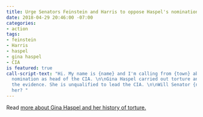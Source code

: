 ```yaml
---
title: Urge Senators Feinstein and Harris to oppose Haspel's nomination
date: 2018-04-29 20:46:00 -07:00
categories:
- action
tags:
- feinstein
- Harris
- haspel
- gina haspel
- CIA
is featured: true
call-script-text: "Hi. My name is {name} and I'm calling from {town} about Gina Haspel's
  nomination as head of the CIA. \n\nGina Haspel carried out torture and destroyed
  the evidence. She is unqualified to lead the CIA. \n\nWill Senator {name} oppose
  her? "
---
```


Read [more about Gina Haspel and her history of torture.](http://haspel.indivisible.org) 